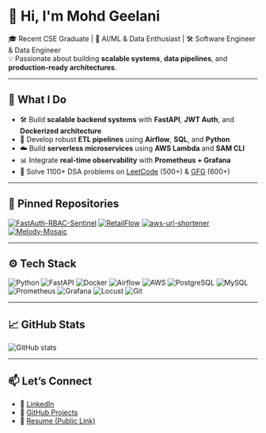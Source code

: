 # 👋 Hi, I'm Mohd Geelani

🎓 Recent CSE Graduate | 🧠 AI/ML & Data Enthusiast | 🛠️ Software Engineer & Data Engineer  
💡 Passionate about building **scalable systems**, **data pipelines**, and **production-ready architectures**.

---

## 🚀 What I Do

- 🛠️ Build **scalable backend systems** with **FastAPI**, **JWT Auth**, and **Dockerized architecture**
- 🔁 Develop robust **ETL pipelines** using **Airflow**, **SQL**, and **Python**
- ☁️ Build **serverless microservices** using **AWS Lambda** and **SAM CLI**
- 📊 Integrate **real-time observability** with **Prometheus + Grafana**
- 🧠 Solve 1100+ DSA problems on [LeetCode](https://leetcode.com/) (500+) & [GFG](https://www.geeksforgeeks.org/) (600+)

---
## 📌 Pinned Repositories

[![FastAuth-RBAC-Sentinel](https://github-readme-stats.vercel.app/api/pin/?username=mohdgeelani&repo=FastAuth-RBAC-Sentinel&theme=react)](https://github.com/mohdgeelani/FastAuth-RBAC-Sentinel)
[![RetailFlow](https://github-readme-stats.vercel.app/api/pin/?username=mohdgeelani&repo=RetailFlow&theme=react)](https://github.com/mohdgeelani/RetailFlow)
[![aws-url-shortener](https://github-readme-stats.vercel.app/api/pin/?username=mohdgeelani&repo=aws-url-shortener&theme=react)](https://github.com/mohdgeelani/aws-url-shortener)
[![Melody-Mosaic](https://github-readme-stats.vercel.app/api/pin/?username=mohdgeelani&repo=Melody-Mosaic&theme=react)](https://github.com/mohdgeelani/Melody-Mosaic)

---

## ⚙️ Tech Stack

![Python](https://img.shields.io/badge/-Python-3776AB?logo=python&logoColor=white&style=flat)
![FastAPI](https://img.shields.io/badge/-FastAPI-009688?logo=fastapi&logoColor=white&style=flat)
![Docker](https://img.shields.io/badge/-Docker-2496ED?logo=docker&logoColor=white&style=flat)
![Airflow](https://img.shields.io/badge/-Apache_Airflow-017CEE?logo=apache-airflow&logoColor=white&style=flat)
![AWS](https://img.shields.io/badge/-AWS_Lambda-FF9900?logo=amazon-aws&logoColor=white&style=flat)
![PostgreSQL](https://img.shields.io/badge/-PostgreSQL-336791?logo=postgresql&logoColor=white&style=flat)
![MySQL](https://img.shields.io/badge/-MySQL-4479A1?logo=mysql&logoColor=white&style=flat)
![Prometheus](https://img.shields.io/badge/-Prometheus-E6522C?logo=prometheus&logoColor=white&style=flat)
![Grafana](https://img.shields.io/badge/-Grafana-F46800?logo=grafana&logoColor=white&style=flat)
![Locust](https://img.shields.io/badge/-Locust-333333?logo=python&logoColor=white&style=flat)
![Git](https://img.shields.io/badge/-Git-F05032?logo=git&logoColor=white&style=flat)

---

## 📈 GitHub Stats

![GitHub stats](https://github-readme-stats.vercel.app/api?username=mohdgeelani&show_icons=true&theme=react&hide_border=true)

---

## 📫 Let’s Connect

- 💼 [LinkedIn](https://linkedin.com/in/mohdgeelani)
- 📂 [GitHub Projects](https://github.com/mohdgeelani?tab=repositories)
- 🧠 [Resume (Public Link)](https://github.com/mohdgeelani/Mohd_Geelani_Resume/blob/main/Mohd_Geelani_Resume.pdf)

